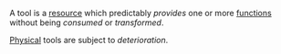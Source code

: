 A tool is a [resource](https://github.com/gcassel/Modular-Organization-Terminology/blob/master/terms/resource.md) which predictably *provides* one or more [functions](https://github.com/gcassel/Modular-Organization-Terminology/blob/master/terms/function.md) without being *consumed* or *transformed*.

[Physical](https://github.com/gcassel/Modular-Organization-Terminology/blob/master/terms/physical.md) tools are subject to *deterioration*.
